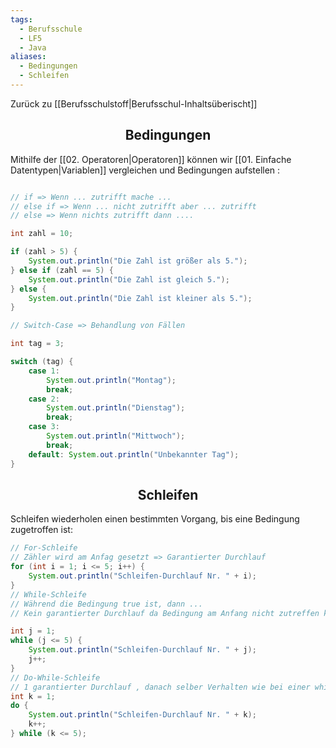 ```yaml
---
tags:
  - Berufsschule
  - LF5
  - Java
aliases:
  - Bedingungen
  - Schleifen
---
```

Zurück zu [[Berufsschulstoff|Berufsschul-Inhaltsüberischt]]

<h2 align="center"> Bedingungen </h2>

Mithilfe der [[02. Operatoren|Operatoren]] können wir [[01. Einfache Datentypen|Variablen]] vergleichen und Bedingungen aufstellen :

```java

// if => Wenn ... zutrifft mache ...
// else if => Wenn ... nicht zutrifft aber ... zutrifft
// else => Wenn nichts zutrifft dann ....

int zahl = 10; 

if (zahl > 5) {     
	System.out.println("Die Zahl ist größer als 5.");
} else if (zahl == 5) { 
	System.out.println("Die Zahl ist gleich 5.");
} else { 
	System.out.println("Die Zahl ist kleiner als 5.");
} 

// Switch-Case => Behandlung von Fällen

int tag = 3; 

switch (tag) { 
	case 1: 
		System.out.println("Montag"); 
		break; 
	case 2: 
		System.out.println("Dienstag"); 
		break; 
	case 3: 
		System.out.println("Mittwoch"); 
		break; 
	default: System.out.println("Unbekannter Tag"); 
}

```

<h2 align="center"> Schleifen </h2>

Schleifen wiederholen einen bestimmten Vorgang, bis eine Bedingung zugetroffen ist:

```java
// For-Schleife
// Zähler wird am Anfag gesetzt => Garantierter Durchlauf
for (int i = 1; i <= 5; i++) { 
	System.out.println("Schleifen-Durchlauf Nr. " + i); 
} 
// While-Schleife 
// Während die Bedingung true ist, dann ...
// Kein garantierter Durchlauf da Bedingung am Anfang nicht zutreffen kann

int j = 1; 
while (j <= 5) { 
	System.out.println("Schleifen-Durchlauf Nr. " + j); 
	j++; 
} 
// Do-While-Schleife 
// 1 garantierter Durchlauf , danach selber Verhalten wie bei einer while-Schleife
int k = 1; 
do { 
	System.out.println("Schleifen-Durchlauf Nr. " + k); 
	k++; 
} while (k <= 5);
```